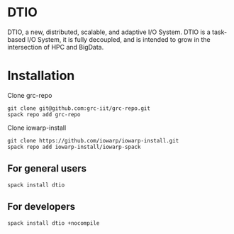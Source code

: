 # DTIO

DTIO, a new, distributed, scalable, and adaptive I/O System.
DTIO is a task-based I/O System, it is fully decoupled,
and is intended to grow in the intersection of HPC and BigData.



# Installation

Clone grc-repo
```
git clone git@github.com:grc-iit/grc-repo.git
spack repo add grc-repo
```

Clone iowarp-install
```
git clone https://github.com/iowarp/iowarp-install.git
spack repo add iowarp-install/iowarp-spack
```

## For general users
```
spack install dtio
```

## For developers
```
spack install dtio +nocompile
```
